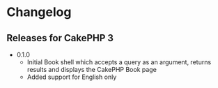 Changelog
=========

Releases for CakePHP 3
-------------

* 0.1.0
  * Initial Book shell which accepts a query as an argument, returns results and displays the CakePHP Book page
  * Added support for English only

